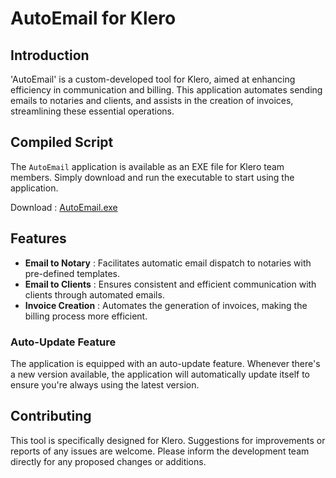 # AutoEmail for Klero

## Introduction
'AutoEmail' is a custom-developed tool for Klero, aimed at enhancing efficiency in communication and billing. This application automates sending emails to notaries and clients, and assists in the creation of invoices, streamlining these essential operations.

## Compiled Script
The `AutoEmail` application is available as an EXE file for Klero team members. Simply download and run the executable to start using the application.

Download : [AutoEmail.exe](https://github.com/ChandanHans/AutoEmail/releases/download/v1.0.0/AutoEmail.exe)

## Features
- **Email to Notary** : Facilitates automatic email dispatch to notaries with pre-defined templates.
- **Email to Clients** : Ensures consistent and efficient communication with clients through automated emails.
- **Invoice Creation** : Automates the generation of invoices, making the billing process more efficient.

### Auto-Update Feature
The application is equipped with an auto-update feature. Whenever there's a new version available, the application will automatically update itself to ensure you're always using the latest version.

## Contributing
This tool is specifically designed for Klero. Suggestions for improvements or reports of any issues are welcome. Please inform the development team directly for any proposed changes or additions.






